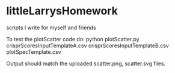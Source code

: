 # littleLarrysHomework
scripts I write for myself and friends

To test the plotScatter code do:
python plotScatter.py crisprScoresInputTemplateA.csv crisprScoresInputTemplateB.csv plotSpecTemplate.csv

Output should match the uploaded scatter.png, scatter.svg files.
